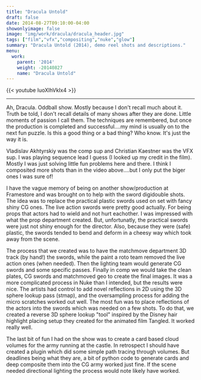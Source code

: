 ```yaml
---
title: "Dracula Untold"
draft: false
date: 2014-08-27T09:10:00-04:00
showonlyimage: false
image: "img/work/dracula/dracula_header.jpg"
tags: ["film","vfx","compositing","nuke","glow"]
summary: "Dracula Untold (2014), demo reel shots and descriptions."
menu:
  work:
    parent: '2014'
    weight: -20140827
    name: "Dracula Untold"
---
```



{{< youtube IuoXlhVkIx4 >}}

---


Ah, Dracula. Oddball show. Mostly because I don't recall much about it. Truth be told, I don't recall details of many shows after they are done. Little moments of passion I call them. The techniques are remembered, but once the production is completed and successful....my mind is usually on to the next fun puzzle. Is this a good thing or a bad thing? Who know. It's just the way it is.

Vladislav Akhtyrskiy was the comp sup and Christian Kaestner was the VFX sup. I was playing sequence lead I guess (I looked up my credit in the film). Mostly I was just solving little fun problems here and there. I think I composited more shots than in the video above....but I only put the biger ones I was sure of!

I have the vague memory of being on another show/production at Framestore and was brought on to help with the sword digidouble shots. The idea was to replace the practical plastic swords used on set with fancy shiny CG ones. The live action swords were pretty good actually. For being props that actors had to wield and not hurt eachother. I was impressed with what the prop department created. But, unfortunatly, the practical swords were just not shiny enough for the director. Also, because they were (safe) plastic, the swords tended to bend and deform in a cheesy way which took away from the scene.

The process that we created was to have the matchmove department 3D track (by hand!) the swords, while the paint a roto team removed the live action ones (when needed). Then the lighting team would generate CG swords and some specific passes. Finally in comp we would take the clean plates, CG swords and matchmoved geo to create the final images. It was a more complicated process in Nuke than I intended, but the results were nice. The artists had control to add novel reflections in 2D using the 3D sphere lookup pass (stmap), and the oversampling process for adding the micro scratches worked out well. The most fun was to place reflections of the actors into the swords which was needed on a few shots. To do that, we created a reverse 3D sphere lookup "tool" inspired by the Disney hair highlight placing setup they created for the animated film Tangled. It worked really well.


The last bit of fun I had on the show was to create a card based cloud volumes for the army running at the castle. In retrospect I should have created a plugin which did some simple path tracing through volumes. But deadlines being what they are, a bit of python code to generate cards and deep composite them into the CG army worked just fine. If the scene needed directional lighting the process would note likely have worked.
